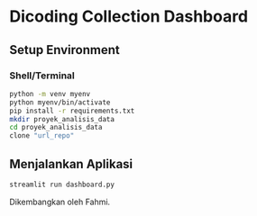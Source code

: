 # Dicoding Collection Dashboard

## Setup Environment

### Shell/Terminal
```sh
python -m venv myenv
python myenv/bin/activate
pip install -r requirements.txt
mkdir proyek_analisis_data
cd proyek_analisis_data
clone "url_repo"
```

## Menjalankan Aplikasi
```sh
streamlit run dashboard.py
```

Dikembangkan oleh Fahmi.
